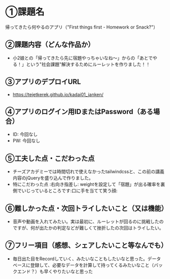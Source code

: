 # ①課題名
帰ってきたら何やるのアプリ（"First things first - Homework or Snack?"）

## ②課題内容（どんな作品か）
- 小2娘との「帰ってきたら先に宿題やっちゃいなね～」からの「あとでやる！」という"社会課題"解決するためにルーレットを作りました！！

## ③アプリのデプロイURL
- https://tejetkerek.github.io/kadai01_janken/

## ④アプリのログイン用IDまたはPassword（ある場合）
- ID: 今回なし
- PW: 今回なし

## ⑤工夫した点・こだわった点
- チーズアカデミーでは時間切れで使えなかったtailwindcssと、この前の講義内容のjQueryを盛り込んで作りました。
- 特にこだわった点 :右向き指差し: weightを設定して「宿題」が出る確率を裏側でいじっているところです:口に手を当てて笑う顔:

## ⑥難しかった点・次回トライしたいこと（又は機能）
- 音声や動画を入れてみたい。実は最初に、ルーレットが回るのに挑戦したのですが、何が出たかの判定などが難しくて挫折したの次回はトライしたい。

## ⑦フリー項目（感想、シェアしたいこと等なんでも）
- 毎日出た目をRecordしていく、みたいなこともしたいなと思った。データベースに登録して、必要なデータを計算して持ってくるみたいなこと（バックエンド？）も早くやりたいなと思った
